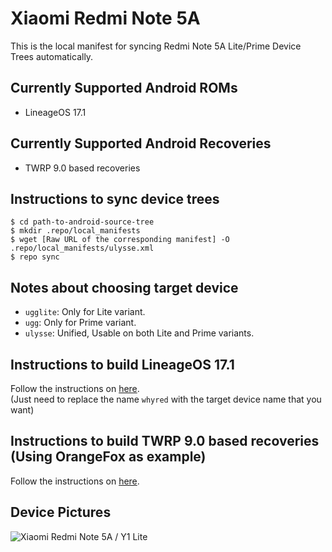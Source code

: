 # Xiaomi Redmi Note 5A
This is the local manifest for syncing Redmi Note 5A Lite/Prime Device Trees automatically.

## Currently Supported Android ROMs
- LineageOS 17.1

## Currently Supported Android Recoveries
- TWRP 9.0 based recoveries

## Instructions to sync device trees
```
$ cd path-to-android-source-tree
$ mkdir .repo/local_manifests
$ wget [Raw URL of the corresponding manifest] -O .repo/local_manifests/ulysse.xml
$ repo sync
```

## Notes about choosing target device
- `ugglite`: Only for Lite variant.
- `ugg`: Only for Prime variant.
- `ulysse`: Unified, Usable on both Lite and Prime variants.

## Instructions to build LineageOS 17.1
Follow the instructions on [here](https://wiki.lineageos.org/devices/whyred/build).<br>
(Just need to replace the name `whyred` with the target device name that you want)

## Instructions to build TWRP 9.0 based recoveries (Using OrangeFox as example)
Follow the instructions on [here](https://gitlab.com/OrangeFox/Manifest/-/blob/fox_9.0/README.md).

## Device Pictures
![Xiaomi Redmi Note 5A / Y1 Lite](https://souqcms.s3.amazonaws.com/spring/images/2017/Xiaomi/Redmi-Note-5A-Dual-Sim/4-Redmi-Note-5A-Dual-Sim-Grey.jpg "Xiaomi Redmi Note 5A/Y1 Lite")
